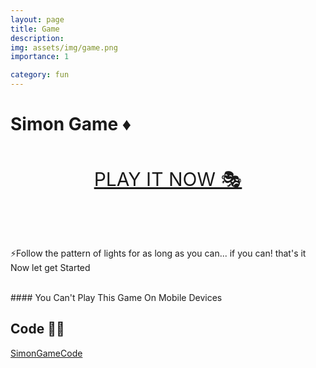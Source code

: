 ```yaml
---
layout: page
title: Game
description: 
img: assets/img/game.png
importance: 1

category: fun
---
```


# Simon Game ♦
<br>
<p align="center">
  <a style="font-size:30px" href="https://awwais.me/game">PLAY IT NOW 🎭</a>

</p>

<br>
<br>
<br>

⚡Follow the pattern of lights for as long as you can... if you can! that's it Now let get Started

<br>
#### You Can't Play This Game On Mobile Devices


## Code 👨‍💻
[SimonGameCode](https://github.com/awwais/game)
